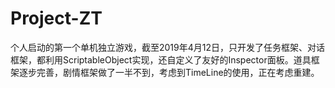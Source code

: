 # Project-ZT
个人启动的第一个单机独立游戏，截至2019年4月12日，只开发了任务框架、对话框架，都利用ScriptableObject实现，还自定义了友好的Inspector面板。道具框架逐步完善，剧情框架做了一半不到，考虑到TimeLine的使用，正在考虑重建。

